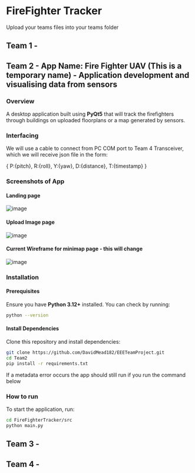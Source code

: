 # FireFighter Tracker
Upload your teams files into your teams folder

## Team 1 -

## Team 2 - App Name: Fire Fighter UAV (This is a temporary name) - Application development and visualising data from sensors
### Overview
A desktop application built using **PyQt5** that will track the firefighters through buildings on uploaded floorplans or a map generated by sensors.

### Interfacing
We will use a cable to connect from PC COM port to Team 4 Transceiver, which we will receive json file in the form: 

{
  P:{pitch},
  R:{roll},
  Y:{yaw},
  D:{distance},
  T:{timestamp}
}

### Screenshots of App
#### Landing page
![image](https://github.com/user-attachments/assets/966f8bf3-bbc2-4fae-b93b-d344832e8faa)
#### Upload Image page
![image](https://github.com/user-attachments/assets/61c7a7df-c89f-4b2a-be7f-2904ac7d8f20)
#### Current Wireframe for minimap page - this will change
![image](https://github.com/user-attachments/assets/308fdc34-2a94-4434-8d7f-02e786dbf0e5)


### Installation
#### Prerequisites
Ensure you have **Python 3.12+** installed. You can check by running:
```sh
python --version
```
#### Install Dependencies
Clone this repository and install dependencies:
```sh
git clone https://github.com/DavidMead182/EEETeamProject.git
cd Team2
pip install -r requirements.txt
```
If a metadata error occurs the app should still run if you run the command below

### How to run
To start the application, run:
```sh
cd FireFighterTracker/src
python main.py
```

## Team 3 -


## Team 4 - 
